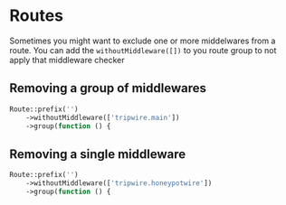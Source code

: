 # Routes
Sometimes you might want to exclude one or more middelwares from a route.
You can add the ```withoutMiddleware([])``` to you route group to not apply that middleware checker 

## Removing a group of middlewares
```php
Route::prefix('')
    ->withoutMiddleware(['tripwire.main'])
    ->group(function () {
```

## Removing a single middleware
```php
Route::prefix('')
    ->withoutMiddleware(['tripwire.honeypotwire'])
    ->group(function () {
```
